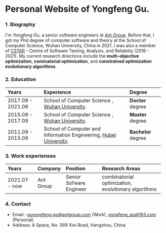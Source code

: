 # Personal Website of Yongfeng Gu.

### 1. Biography

I'm _Yongfeng Gu_, a senior software engineers at [Ant Group](https://www.antgroup.com/en). 
Before that, I got my Phd degree of computer software and theory at the School of Computer Science, Wuhan University, China in 2021. 
I was also a member of [CSTAR](http://cstar.whu.edu.cn/en/index.html) - Centre of Software Testing, Analysis, and Reliabiity (2016 - 2021).
My current research directions include the **multi-objective optimization**, **cominatorial optimization**, and **constrained optimization evolutionary algorithms**.

### 2. Education

| Years | Experience |Degree|
|:--|:--|:--|
| 2017.09 - 2021.06 | School of Computer Science , [Wuhan University](https://en.whu.edu.cn/). |**Doctor** degree|
| 2015.09 - 2017.09 | School of Computer Science , [Wuhan University](https://en.whu.edu.cn/). |**Master** degree|
| 2011.09 - 2015.09 | School of Computer and Information Engineering, [Hubei University](https://eng.hubu.edu.cn/). |**Bachelor** degree|

### 3. Work experienses

|Years | Company | Position | Research Areas |
|:--|:--|:--|:--|
|2021.07 - now | Ant Group | Senior Sofware Engineer | combinatorial optimization, evolutionary algorithms |

### 4. Contact

- Email  : guyongfeng.gy@antgroup.com (Work), yongfeng_gu@163.com (Personal)
- Address: A Space, No. 569 Xixi Road, Hangzhou, China
